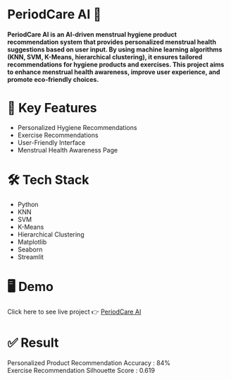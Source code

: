 # PeriodCare AI 🤖
<h4>
  PeriodCare AI is an AI-driven menstrual hygiene product recommendation system that provides personalized menstrual health suggestions based on user input. 
  By using machine learning algorithms (KNN, SVM, K-Means, hierarchical clustering), it ensures tailored recommendations for hygiene products and exercises.
  This project aims to enhance menstrual health awareness, improve user experience, and promote eco-friendly choices.
</h4>

# 🚀 Key Features
<ul>
  <li>
    Personalized Hygiene Recommendations
  </li>
  <li>Exercise Recommendations</li>
  <li>User-Friendly Interface</li>
  <li>Menstrual Health Awareness Page</li>
</ul>

# 🛠 Tech Stack
<ul>
  <li>Python</li>
  <li>KNN</li>
  <li>SVM</li>
  <li>K-Means</li>
  <li>Hierarchical Clustering</li>
  <li>Matplotlib</li>
  <li>Seaborn</li>
  <li>Streamlit</li>
</ul>

# 🖥️ Demo
Click here to see live project 👉 [PeriodCare AI](https://periodcare-ai-by-shristikumari.streamlit.app/)

# ✅ Result
Personalized Product Recommendation Accuracy : 84% <br>
Exercise Recommendation Silhouette Score : 0.619
